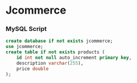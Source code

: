 # Jcommerce

### MySQL Script
~~~ sql
create database if not exists jcommerce;
use jcommerce;
create table if not exists products (
	id int not null auto_increment primary key,
    description varchar(255),
    price double
);
~~~
